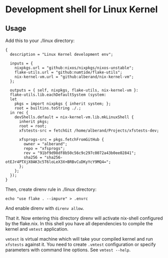 # Development shell for Linux Kernel

## Usage

Add this to your ./linux directory:

```
{
  description = "Linux Kernel development env";

  inputs = {
    nixpkgs.url = "github:nixos/nixpkgs/nixos-unstable";
    flake-utils.url = "github:numtide/flake-utils";
    nix-kernel-vm.url = "github:alberand/nix-kernel-vm";
  };

  outputs = { self, nixpkgs, flake-utils, nix-kernel-vm }:
  flake-utils.lib.eachDefaultSystem (system:
  let
    pkgs = import nixpkgs { inherit system; };
    root = builtins.toString ./.;
  in rec {
    devShells.default = nix-kernel-vm.lib.mkLinuxShell {
      inherit pkgs;
      root = root;
      xfstests-src = fetchGit /home/alberand/Projects/xfstests-dev;

      xfsprogs-src = pkgs.fetchFromGitHub {
        owner = "alberand";
        repo = "xfsprogs";
        rev = "91bf9d98df8b50c56c9c297c0072a43b0ee02841";
        sha256 = "sha256-otEJr4PTXjX0AK3c5T6loLeX3X+BRBvCuDKyYcY9MQ4=";
      };
    };
  });
}
```

Then, create direnv rule in ./linux directory:

```
echo "use flake . --impure" > .envrc
```

And enable direnv with `direnv allow`.

That it. Now entering this directory direnv will activate nix-shell configured
by the flake.nix. In this shell you have all dependencies to compile the kernel
and `vmtest` application.

`vmtest` is virtual machine which will take your compiled kernel and run
`xfstests` against it. You need to create `.vmtest` configuration or specify
parameters with command line options. See `vmtest --help`.
